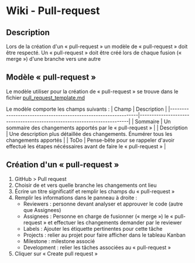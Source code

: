 # Wiki - Pull-request
## Description
Lors de la création d'un « pull-request » un modèle de « pull-request » doit être respecté. Un « pull-request » doit être créé lors de chaque fusion (« merge »)
d'une branche vers une autre

## Modèle « pull-request »
Le modèle utiliser pour la création de « pull-request » se trouve dans le fichier [pull_request_template.md](https://github.com/log680-gr1-eq10/metrics-gr1-eq10/blob/main/.github/pull_request_template.md)

Le modèle comporte les champs suivants :
| Champ                                                    | Description                                                           |
|----------------------------------------------------------------|-------------------------------------------------------------------------|
| Sommaire  | Un sommaire des changements apportés par le « pull-request » |
| Description | Une description plus détaillée des changements. Énumérer tous les changements apportés |
| ToDo | Pense-bête pour se rappeler d'avoir effectué les étapes nécéssaires avant de faire le « pull-request » |

## Création d'un « pull-request »
1. GitHub > Pull request
2. Choisir de et vers quelle branche les changements ont lieu
4. Écrire un titre significatif et remplir les champs du « pull-request »
5. Remplir les informations dans le panneau à droite :
    * Reviewers : personne devant analyser et approuver le code (autre que Assignees)
    * Assignees : Personne en charge de fusionner (« merge ») le « pull-request » et effectuer les changements demander par le reviewer
    * Labels : Ajouter les étiquette pertinentes pour cette tâche
    * Projects : relier au projet pour faire afficher dans le tableau Kanban
    * Milestone : milestone associé
    * Development : relier les tâches associées au « pull-request »
6. Cliquer sur « Create pull request »



